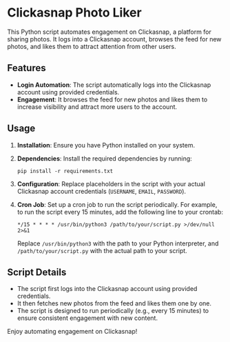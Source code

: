 
# Clickasnap Photo Liker

This Python script automates engagement on Clickasnap, a platform for sharing photos. It logs into a Clickasnap account, browses the feed for new photos, and likes them to attract attention from other users.

## Features
- **Login Automation**: The script automatically logs into the Clickasnap account using provided credentials.
- **Engagement**: It browses the feed for new photos and likes them to increase visibility and attract more users to the account.

## Usage
1. **Installation**: Ensure you have Python installed on your system.
2. **Dependencies**: Install the required dependencies by running:

   ```
   pip install -r requirements.txt
   ```

3. **Configuration**: Replace placeholders in the script with your actual Clickasnap account credentials (`USERNAME`, `EMAIL`, `PASSWORD`).
4. **Cron Job**: Set up a cron job to run the script periodically. For example, to run the script every 15 minutes, add the following line to your crontab:

   ```
   */15 * * * * /usr/bin/python3 /path/to/your/script.py >/dev/null 2>&1
   ```

   Replace `/usr/bin/python3` with the path to your Python interpreter, and `/path/to/your/script.py` with the actual path to your script.

## Script Details
- The script first logs into the Clickasnap account using provided credentials.
- It then fetches new photos from the feed and likes them one by one.
- The script is designed to run periodically (e.g., every 15 minutes) to ensure consistent engagement with new content.

Enjoy automating engagement on Clickasnap!

